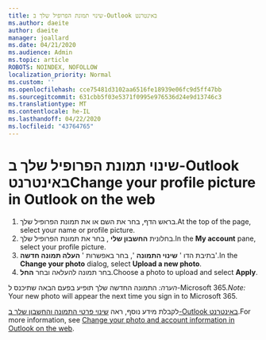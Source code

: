 ```yaml
---
title: שינוי תמונת הפרופיל שלך ב-Outlook באינטרנט
ms.author: daeite
author: daeite
manager: joallard
ms.date: 04/21/2020
ms.audience: Admin
ms.topic: article
ROBOTS: NOINDEX, NOFOLLOW
localization_priority: Normal
ms.custom: ''
ms.openlocfilehash: cce75481d3102aa6516fe18939e06fc9d5ff47bb
ms.sourcegitcommit: 631cbb5f03e5371f0995e976536d24e9d13746c3
ms.translationtype: MT
ms.contentlocale: he-IL
ms.lasthandoff: 04/22/2020
ms.locfileid: "43764765"
---
```

# <a name="change-your-profile-picture-in-outlook-on-the-web"></a><span data-ttu-id="d6dd1-102">שינוי תמונת הפרופיל שלך ב-Outlook באינטרנט</span><span class="sxs-lookup"><span data-stu-id="d6dd1-102">Change your profile picture in Outlook on the web</span></span>

1. <span data-ttu-id="d6dd1-103">בראש הדף, בחר את השם או את תמונת הפרופיל שלך.</span><span class="sxs-lookup"><span data-stu-id="d6dd1-103">At the top of the page, select your name or profile picture.</span></span>
1. <span data-ttu-id="d6dd1-104">בחלונית **החשבון שלי** , בחר את תמונת הפרופיל שלך.</span><span class="sxs-lookup"><span data-stu-id="d6dd1-104">In the **My account** pane, select your profile picture.</span></span>
1. <span data-ttu-id="d6dd1-105">בתיבת הדו ' **שינוי התמונה** ', בחר באפשרות ' **העלה תמונה חדשה**'.</span><span class="sxs-lookup"><span data-stu-id="d6dd1-105">In the **Change your photo** dialog, select **Upload a new photo**.</span></span>
1. <span data-ttu-id="d6dd1-106">בחר תמונה להעלאה ובחר **החל**.</span><span class="sxs-lookup"><span data-stu-id="d6dd1-106">Choose a photo to upload and select **Apply**.</span></span>

<span data-ttu-id="d6dd1-107">*הערה:* התמונה החדשה שלך תופיע בפעם הבאה שתיכנס ל-Microsoft 365.</span><span class="sxs-lookup"><span data-stu-id="d6dd1-107">*Note:* Your new photo will appear the next time you sign in to Microsoft 365.</span></span>

<span data-ttu-id="d6dd1-108">לקבלת מידע נוסף, ראה [שינוי פרטי התמונה והחשבון שלך ב-Outlook באינטרנט](https://support.office.com/article/b2dbb289-851d-4bed-93c3-3e136f5659ec).</span><span class="sxs-lookup"><span data-stu-id="d6dd1-108">For more information, see [Change your photo and account information in Outlook on the web](https://support.office.com/article/b2dbb289-851d-4bed-93c3-3e136f5659ec).</span></span>